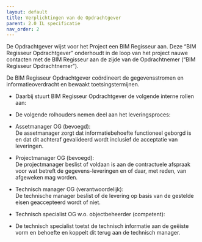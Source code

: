 ```yaml
---
layout: default
title: Verplichtingen van de Opdrachtgever
parent: 2.0 IL specificatie
nav_order: 2
---
```


De Opdrachtgever wijst voor het Project een BIM Regisseur aan. Deze “BIM Regisseur Opdrachtgever” onderhoudt in de loop van het project nauwe contacten met de BIM Regisseur aan de zijde van de Opdrachtnemer (“BIM Regisseur Opdrachtnemer”).  

 

De BIM Regisseur Opdrachtgever coördineert de gegevensstromen en informatieoverdracht en bewaakt toetsingstermijnen.  

* Daarbij stuurt  BIM Regisseur Opdrachtgever de volgende interne rollen aan: 

 * De volgende rolhouders nemen deel aan het leveringsproces:  

* Assetmanager OG (bevoegd):  
De assetmanager zorgt dat informatiebehoefte functioneel geborgd is en dat dit achteraf gevalideerd wordt inclusief de acceptatie van leveringen.  
 

* Projectmanager OG (bevoegd):  
De projectmanager beslist of voldaan is aan de contractuele afspraak voor wat betreft de gegevens-leveringen en of daar, met reden, van afgeweken mag worden.  
 

* Technisch manager OG (verantwoordelijk):  
De technische manager beslist of de levering op basis van de gestelde eisen geaccepteerd wordt of niet. 
 
* Technisch specialist OG w.o. objectbeheerder (competent):  

* De technisch specialist toetst de technisch informatie aan de geëiste vorm en behoefte en koppelt dit terug aan de technisch manager. 